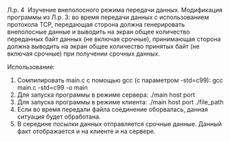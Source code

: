 Л.р. 4 ­ Изучение внеполосного режима передачи
данных.
Модификация программы из Л.р. 3: во время передачи данных с использованием протокола TCP,
передающая сторона должна генерировать внеполосные данные и выводить на экран общее
количество переданных байт данных (не включая срочные), принимающая сторона должна
выводить на экран общее количество принятых байт (не включая срочные) при получении срочных
данных.


Использование:

1. Сомпилировать main.c с помощью gcc (с параметром -std=c99):
    gcc main.c -std=c99 -o main
2. Для запуска программы в режиме сервера:
    ./main host port
3. Для запуска программы в режиме клиента:
    ./main host port ./file_path
4. Если во время передали файла соединение оборвалась, данная ситуация будет обработана.
5. В середине посылки данных отправляется срочные данные. Данный факт отображается и на клиенте и на сервере.
